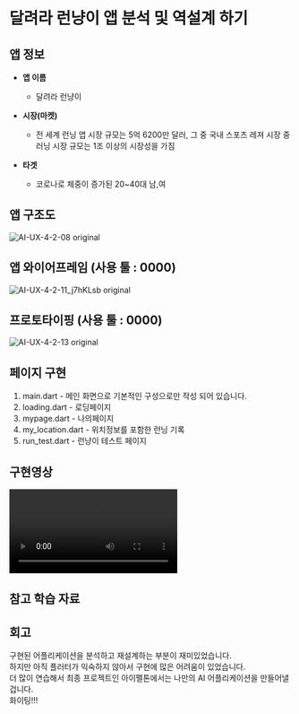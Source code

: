 # 달려라 런냥이 앱 분석 및 역설계 하기        

## 앱 정보

- **앱 이름** 

  - 달려라 런냥이    

- **시장(마켓)**  

  - 전 세계 런닝 앱 시장 규모는 5억 6200만 달러, 그 중 국내 스포츠 레져 시장 중 러닝 시장 규모는 1조 이상의 시장성을 가짐    

- **타겟**  

  - 코로나로 체중이 증가된 20~40대 남,여          



## 앱 구조도

![AI-UX-4-2-08 original](https://github.com/rudykim2003/AIFFEL_QUEST/assets/86637005/1a237b3c-912b-4763-9f13-22fe714549dc)



## 앱 와이어프레임 (사용 툴 : 0000)

![AI-UX-4-2-11_j7hKLsb original](https://github.com/rudykim2003/AIFFEL_QUEST/assets/86637005/538223ca-bc1c-4a0a-a4f6-17f27fc9a6f4)


## 프로토타이핑 (사용 툴 : 0000)

![AI-UX-4-2-13 original](https://github.com/rudykim2003/AIFFEL_QUEST/assets/86637005/276a76a9-dadc-47c0-a9d3-169e7c033693)



## 페이지 구현
1. main.dart - 메인 화면으로 기본적인 구성으로만 작성 되어 있습니다.
2. loading.dart - 로딩페이지
3. mypage.dart - 나의페이지
4. my_location.dart - 위치정보를 포함한 런닝 기록
5. run_test.dart - 런냥이 테스트 페이지


## 구현영상 
![AI-UX-4-2-14 original](https://github.com/rudykim2003/AIFFEL_QUEST/blob/main/%ED%94%84%EB%A1%9C%ED%86%A0%ED%83%80%EC%9D%B4%ED%95%91.mp4)






## 참고 학습 자료 


## 회고
구현된 어플리케이션을 분석하고 재설계하는 부분이 재미있었습니다.     
하지만 아직 플러터가 익숙하지 않아서 구현에 많은 어려움이 있었습니다.      
더 많이 연습해서 최종 프로젝트인 아이펠톤에서는 나만의 AI 어플리케이션을 만들어낼겁니다.     
화이팅!!!
